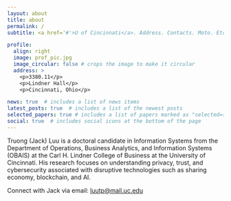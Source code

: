 ```yaml
---
layout: about
title: about
permalink: /
subtitle: <a href='#'>U of Cincinnati</a>. Address. Contacts. Moto. Etc.

profile:
  align: right
  image: prof_pic.jpg
  image_circular: false # crops the image to make it circular
  address: >
    <p>3380.11</p>
    <p>Lindner Hall</p>
    <p>Cincinnati, Ohio</p>

news: true  # includes a list of news items
latest_posts: true  # includes a list of the newest posts
selected_papers: true # includes a list of papers marked as "selected={true}"
social: true  # includes social icons at the bottom of the page
---
```


Truong (Jack) Luu is a doctoral candidate in Information Systems from the Department of Operations, Business Analytics, and Information Systems (OBAIS) at the Carl H. Lindner College of Business at the University of Cincinnati. His research focuses on understanding privacy, trust, and cybersecurity associated with disruptive technologies such as sharing economy, blockchain, and AI.

Connect with Jack via email: luutp@mail.uc.edu